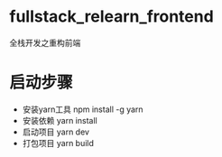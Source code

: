 # fullstack_relearn_frontend
全栈开发之重构前端
# 启动步骤
- 安装yarn工具  npm install -g yarn
- 安装依赖   yarn install
- 启动项目   yarn dev
- 打包项目   yarn build